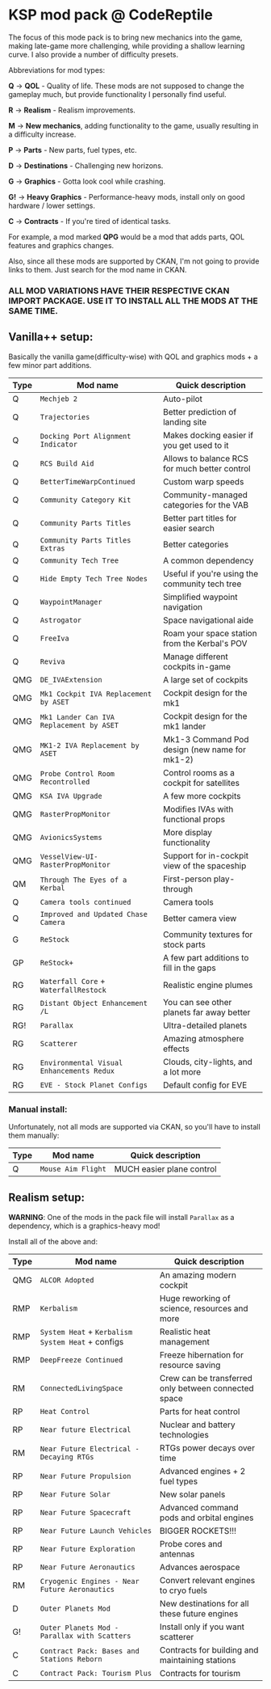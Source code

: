 # KSP mod pack @ CodeReptile

The focus of this mode pack is to bring new mechanics into the game, making late-game more challenging, while providing a shallow learning curve. I also provide a number of difficulty presets.

Abbreviations for mod types:

**Q** -> **QOL** - Quality of life. These mods are not supposed to change the gameplay much, but provide functionality I personally find useful.

**R** -> **Realism** - Realism improvements.

**M** -> **New mechanics**, adding functionality to the game, usually resulting in a difficulty increase.

**P** -> **Parts** - New parts, fuel types, etc.

**D** -> **Destinations** - Challenging new horizons.

**G** -> **Graphics** - Gotta look cool while crashing.

**G!** -> **Heavy Graphics** - Performance-heavy mods, install only on good hardware / lower settings.

**C** -> **Contracts** - If you're tired of identical tasks.

For example, a mod marked **QPG** would be a mod that adds parts, QOL features and graphics changes.

Also, since all these mods are supported by CKAN, I'm not going to provide links to them. Just search for the mod name in CKAN.

### ALL MOD VARIATIONS HAVE THEIR RESPECTIVE CKAN IMPORT PACKAGE. USE IT TO INSTALL ALL THE MODS AT THE SAME TIME.

## Vanilla++ setup:

Basically the vanilla game(difficulty-wise) with QOL and graphics mods + a few minor part additions.

| Type | Mod name                                  | Quick description                              |
|------|-------------------------------------------|------------------------------------------------|
| Q    | `Mechjeb 2`                               | Auto-pilot                                     |
| Q    | `Trajectories`                            | Better prediction of landing site              |
| Q    | `Docking Port Alignment Indicator`        | Makes docking easier if you get used to it     |
| Q    | `RCS Build Aid`                           | Allows to balance RCS for much better control  |
| Q    | `BetterTimeWarpContinued`                 | Custom warp speeds                             |
| Q    | `Community Category Kit`                  | Community-managed categories for the VAB       |
| Q    | `Community Parts Titles`                  | Better part titles for easier search           |
| Q    | `Community Parts Titles Extras`           | Better categories                              |
| Q    | `Community Tech Tree`                     | A common dependency                            |
| Q    | `Hide Empty Tech Tree Nodes`              | Useful if you're using the community tech tree |
| Q    | `WaypointManager`                         | Simplified waypoint navigation                 |
| Q    | `Astrogator`                              | Space navigational aide                        |
| Q    | `FreeIva`                                 | Roam your space station from the Kerbal's POV  |
| Q    | `Reviva`                                  | Manage different cockpits in-game              |
| QMG  | `DE_IVAExtension`                         | A large set of cockpits                        |
| QMG  | `Mk1 Cockpit IVA Replacement by ASET`     | Cockpit design for the mk1                     |
| QMG  | `Mk1 Lander Can IVA Replacement by ASET`  | Cockpit design for the mk1 lander              |
| QMG  | `MK1-2 IVA Replacement by ASET`           | Mk1-3 Command Pod design (new name for mk1-2)  |
| QMG  | `Probe Control Room Recontrolled`         | Control rooms as a cockpit for satellites      |
| QMG  | `KSA IVA Upgrade`                         | A few more cockpits                            |
| QMG  | `RasterPropMonitor`                       | Modifies IVAs with functional props            |
| QMG  | `AvionicsSystems`                         | More display functionality                     |
| QMG  | `VesselView-UI-RasterPropMonitor`         | Support for in-cockpit view of the spaceship   |
| QM   | `Through The Eyes of a Kerbal`            | First-person play-through                      |
| Q    | `Camera tools continued`                  | Camera tools                                   |
| Q    | `Improved and Updated Chase Camera`       | Better camera view                             |
| G    | `ReStock`                                 | Community textures for stock parts             |
| GP   | `ReStock+`                                | A few part additions to fill in the gaps       |
| RG   | `Waterfall Core` + `WaterfallRestock`     | Realistic engine plumes                        |
| RG   | `Distant Object Enhancement /L`           | You can see other planets far away better      |
| RG!  | `Parallax`                                | Ultra-detailed planets                         |
| RG   | `Scatterer`                               | Amazing atmosphere effects                     |
| RG   | `Environmental Visual Enhancements Redux` | Clouds, city-lights, and a lot more            |
| RG   | `EVE - Stock Planet Configs`              | Default config for EVE                         |

### Manual install:

Unfortunately, not all mods are supported via CKAN, so you'll have to install them manually:

| Type | Mod name           | Quick description         |
|------|--------------------|---------------------------|
| Q    | `Mouse Aim Flight` | MUCH easier plane control |

## Realism setup:

**WARNING**: One of the mods in the pack file will install `Parallax` as a dependency, which is a graphics-heavy mod!

Install all of the above and:

| Type | Mod name                                          | Quick description                                    |
|------|---------------------------------------------------|------------------------------------------------------|
| QMG  | `ALCOR Adopted`                                   | An amazing modern cockpit                            |
| RMP  | `Kerbalism`                                       | Huge reworking of science, resources and more        |
| RMP  | `System Heat` + `Kerbalism System Heat` + configs | Realistic heat management                            |
| RMP  | `DeepFreeze Continued`                            | Freeze hibernation for resource saving               |
| RM   | `ConnectedLivingSpace`                            | Crew can be transferred only between connected space |
| RP   | `Heat Control`                                    | Parts for heat control                               |
| RP   | `Near future Electrical`                          | Nuclear and battery technologies                     |
| RM   | `Near Future Electrical - Decaying RTGs`          | RTGs power decays over time                          |
| RP   | `Near Future Propulsion`                          | Advanced engines + 2 fuel types                      |
| RP   | `Near Future Solar`                               | New solar panels                                     |
| RP   | `Near Future Spacecraft`                          | Advanced command pods and orbital engines            |
| RP   | `Near Future Launch Vehicles`                     | BIGGER ROCKETS!!!                                    |
| RP   | `Near Future Exploration`                         | Probe cores and antennas                             |
| RP   | `Near Future Aeronautics`                         | Advances aerospace                                   |
| RM   | `Cryogenic Engines - Near Future Aeronautics`     | Convert relevant engines to cryo fuels               |
| D    | `Outer Planets Mod`                               | New destinations for all these future engines        |
| G!   | `Outer Planets Mod - Parallax with Scatters`      | Install only if you want scatterer                   |
| C    | `Contract Pack: Bases and Stations Reborn`        | Contracts for building and maintaining stations      |
| C    | `Contract Pack: Tourism Plus`                     | Contracts for tourism                                |